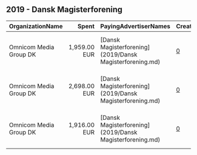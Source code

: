 ## 2019 - Dansk Magisterforening 
|OrganizationName|Spent|PayingAdvertiserNames|CreativeUrls|Impressions|Genders|AgeBrackets|CountryCodes|BillingAddresses|CandidateBallotInformation|
|:---|---:|:---|:---|---:|:---|:---|:---|:---|:---|
|Omnicom Media Group DK|1,959.00 EUR|[Dansk Magisterforening](2019/Dansk Magisterforening.md)|[0](https://www.snap.com/political-ads/asset/c8e4d805716fc85152726f288c10633099db8e9e86aec8f795563a15d3d8a386?mediaType=mp4)|528,891||18-25|denmark|"OMD Danmark A/S - Midtermolen 3,København Ø,2100,DK"||
|Omnicom Media Group DK|2,698.00 EUR|[Dansk Magisterforening](2019/Dansk Magisterforening.md)|[0](https://www.snap.com/political-ads/asset/c8e4d805716fc85152726f288c10633099db8e9e86aec8f795563a15d3d8a386?mediaType=mp4)|1,287,625||18-25|denmark|"OMD Danmark A/S - Midtermolen 3,København Ø,2100,DK"||
|Omnicom Media Group DK|1,916.00 EUR|[Dansk Magisterforening](2019/Dansk Magisterforening.md)|[0](https://www.snap.com/political-ads/asset/6d135fa4d8aca5f3c690af4b80715a581d3fcc2990b8156c5edafdfd68010062?mediaType=mp4)|441,733||18-25|denmark|"OMD Danmark A/S - Midtermolen 3,København Ø,2100,DK"||
